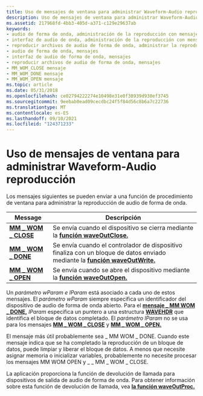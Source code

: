```yaml
---
title: Uso de mensajes de ventana para administrar Waveform-Audio reproducción
description: Uso de mensajes de ventana para administrar Waveform-Audio reproducción
ms.assetid: 217968fd-4bb3-405d-a371-c129e29637ab
keywords:
- audio de forma de onda, administración de la reproducción con mensajes
- interfaz de audio de onda, administración de la reproducción con mensajes
- reproducir archivos de audio de forma de onda, administrar la reproducción con mensajes
- audio de forma de onda, mensajes
- interfaz de audio de forma de onda, mensajes
- reproducir archivos de audio de forma de onda, mensajes
- MM_WOM_CLOSE mensaje
- MM_WOM_DONE mensaje
- MM_WOM_OPEN mensaje
ms.topic: article
ms.date: 05/31/2018
ms.openlocfilehash: ce02794222274e10498e31e0f38939d930ef3745
ms.sourcegitcommit: 9eebab0ead09cecdbc24f5f84d56c8b6a7c22736
ms.translationtype: MT
ms.contentlocale: es-ES
ms.lasthandoff: 09/10/2021
ms.locfileid: "124371233"
---
```

# <a name="using-window-messages-to-manage-waveform-audio-playback"></a>Uso de mensajes de ventana para administrar Waveform-Audio reproducción

Los mensajes siguientes se pueden enviar a una función de procedimiento de ventana para administrar la reproducción de audio de forma de onda.



| Message                                | Descripción                                                                                                                |
|----------------------------------------|----------------------------------------------------------------------------------------------------------------------------|
| [**MM \_ WOM \_ CLOSE**](mm-wom-close.md) | Se envía cuando el dispositivo se cierra mediante la [**función waveOutClose.**](/windows/win32/api/mmeapi/nf-mmeapi-waveoutclose)                                 |
| [**MM \_ WOM \_ DONE**](mm-wom-done.md)   | Se envía cuando el controlador de dispositivo finaliza con un bloque de datos enviado mediante la [**función waveOutWrite.**](/windows/win32/api/mmeapi/nf-mmeapi-waveoutwrite) |
| [**MM \_ WOM \_ OPEN**](mm-wom-open.md)   | Se envía cuando se abre el dispositivo mediante la [**función waveOutOpen.**](/windows/win32/api/mmeapi/nf-mmeapi-waveoutopen)                                   |



 

Un *parámetro wParam* *e lParam* está asociado a cada uno de estos mensajes. El *parámetro wParam* siempre especifica un identificador del dispositivo de audio de forma de onda abierto. Para el [**mensaje \_ MM WOM \_ DONE,**](mm-wom-done.md) *lParam* especifica un puntero a una estructura [**WAVEHDR**](/windows/win32/api/mmeapi/ns-mmeapi-wavehdr) que identifica el bloque de datos completado. El *parámetro lParam* no se usa para los mensajes [**MM \_ WOM \_ CLOSE**](mm-wom-close.md) y [**MM \_ WOM \_ OPEN.**](mm-wom-open.md)

El mensaje más útil probablemente sea \_ MM WOM \_ DONE. Cuando este mensaje indica que se ha completado la reproducción de un bloque de datos, puede limpiar y liberar el bloque de datos. A menos que necesite asignar memoria o inicializar variables, probablemente no necesite procesar los mensajes MM WOM OPEN y \_ \_ MM \_ WOM \_ CLOSE.

La aplicación proporciona la función de devolución de llamada para dispositivos de salida de audio de forma de onda. Para obtener información sobre esta función de devolución de llamada, vea [**la función waveOutProc.**](/previous-versions//dd743869(v=vs.85))

 

 
